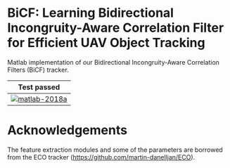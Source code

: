 # BiCF: Learning Bidirectional Incongruity-Aware Correlation Filter for Efficient UAV Object Tracking

Matlab implementation of our Bidirectional Incongruity-Aware Correlation Filters (BiCF) tracker.

| **Test passed**                                              |
| ------------------------------------------------------------ |
| [![matlab-2018a](https://img.shields.io/badge/matlab-2018a-yellow.svg)](https://www.mathworks.com/products/matlab.html) |


# Acknowledgements

The feature extraction modules and some of the parameters are borrowed from the ECO tracker (https://github.com/martin-danelljan/ECO).

